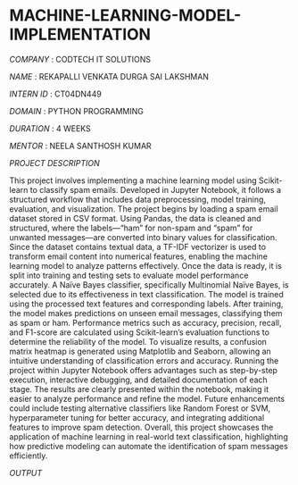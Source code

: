 # MACHINE-LEARNING-MODEL-IMPLEMENTATION

*COMPANY* : CODTECH IT SOLUTIONS

*NAME* : REKAPALLI VENKATA DURGA SAI LAKSHMAN

*INTERN ID* : CT04DN449

*DOMAIN* : PYTHON PROGRAMMING

*DURATION* : 4 WEEKS

*MENTOR* : NEELA SANTHOSH KUMAR

*PROJECT DESCRIPTION*

This project involves implementing a machine learning model using Scikit-learn to classify spam emails. Developed in Jupyter Notebook, it follows a structured workflow that includes data preprocessing, model training, evaluation, and visualization.
The project begins by loading a spam email dataset stored in CSV format. Using Pandas, the data is cleaned and structured, where the labels—“ham” for non-spam and “spam” for unwanted messages—are converted into binary values for classification. Since the dataset contains textual data, a TF-IDF vectorizer is used to transform email content into numerical features, enabling the machine learning model to analyze patterns effectively.
Once the data is ready, it is split into training and testing sets to evaluate model performance accurately. A Naïve Bayes classifier, specifically Multinomial Naïve Bayes, is selected due to its effectiveness in text classification. The model is trained using the processed text features and corresponding labels.
After training, the model makes predictions on unseen email messages, classifying them as spam or ham. Performance metrics such as accuracy, precision, recall, and F1-score are calculated using Scikit-learn’s evaluation functions to determine the reliability of the model. To visualize results, a confusion matrix heatmap is generated using Matplotlib and Seaborn, allowing an intuitive understanding of classification errors and accuracy.
Running the project within Jupyter Notebook offers advantages such as step-by-step execution, interactive debugging, and detailed documentation of each stage. The results are clearly presented within the notebook, making it easier to analyze performance and refine the model.
Future enhancements could include testing alternative classifiers like Random Forest or SVM, hyperparameter tuning for better accuracy, and integrating additional features to improve spam detection. Overall, this project showcases the application of machine learning in real-world text classification, highlighting how predictive modeling can automate the identification of spam messages efficiently.

*OUTPUT*

